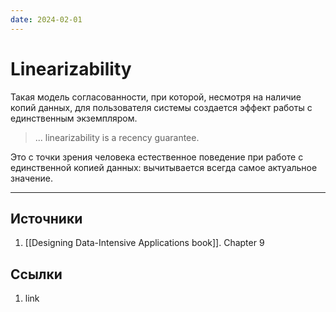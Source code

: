 ```yaml
---
date: 2024-02-01
---
```

# Linearizability

Такая модель согласованности, при которой, несмотря на наличие копий данных, для пользователя системы создается эффект работы с единственным экземпляром.

> ... linearizability is a recency guarantee.

Это с точки зрения человека естественное поведение при работе с единственной копией данных: вычитывается всегда самое актуальное значение.

---

## Источники

1. [[Designing Data-Intensive Applications book]]. Chapter 9

## Ссылки

1. link

